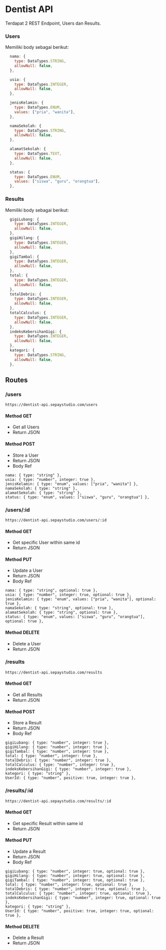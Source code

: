 
# Dentist API

Terdapat 2 REST Endpoint, Users dan Results. 

### Users
Memiliki body sebagai berikut:
```javascript
  nama: {
    type: DataTypes.STRING,
    allowNull: false,
  },

  usia: {
    type: DataTypes.INTEGER,
    allowNull: false,
  },

  jenisKelamin: {
    type: DataTypes.ENUM,
    values: ["pria", "wanita"],
  },

  namaSekolah: {
    type: DataTypes.STRING,
    allowNull: false,
  },

  alamatSekolah: {
    type: DataTypes.TEXT,
    allowNull: false,
  },

  status: {
    type: DataTypes.ENUM,
    values: ["siswa", "guru", "orangtua"],
  },
```

### Results
Memiliki body sebagai berikut:
```javascript
  gigiLubang: {
    type: DataTypes.INTEGER,
    allowNull: false,
  },
  gigiHilang: {
    type: DataTypes.INTEGER,
    allowNull: false,
  },
  gigiTambal: {
    type: DataTypes.INTEGER,
    allowNull: false,
  },
  total: {
    type: DataTypes.INTEGER,
    allowNull: false,
  },
  totalDebris: {
    type: DataTypes.INTEGER,
    allowNull: false,
  },
  totalCalculus: {
    type: DataTypes.INTEGER,
    allowNull: false,
  },
  indeksKebersihanGigi: {
    type: DataTypes.INTEGER,
    allowNull: false,
  },
  kategori: {
    type: DataTypes.STRING,
    allowNull: false,
  },
```
## Routes
### /users
```
https://dentist-api.sepaystudio.com/users

```
####  Method GET
 - Get all Users
 - Return JSON

####  Method POST
 - Store a User
 - Return JSON
 - Body Ref
```
nama: { type: "string" },
usia: { type: "number", integer: true },
jenisKelamin: { type: "enum", values: ["pria", "wanita"] },
namaSekolah: { type: "string" },
alamatSekolah: { type: "string" },
status: { type: "enum", values: ["siswa", "guru", "orangtua"] },
```

### /users/:id
```
https://dentist-api.sepaystudio.com/users/:id

```
####  Method GET
 - Get specific User within same id
 - Return JSON

####  Method PUT
 - Update a User
 - Return JSON
 - Body Ref
```
nama: { type: "string", optional: true },
usia: { type: "number", integer: true, optional: true },
jenisKelamin: { type: "enum", values: ["pria", "wanita"], optional: true },
namaSekolah: { type: "string", optional: true },
alamatSekolah: { type: "string", optional: true },
status: { type: "enum", values: ["siswa", "guru", "orangtua"], optional: true },
```
####  Method DELETE
 - Delete a User
 - Return JSON

### /results
```
https://dentist-api.sepaystudio.com/results

```
####  Method GET
 - Get all Results
 - Return JSON

####  Method POST
 - Store a Result
 - Return JSON
 - Body Ref
```
gigiLubang: { type: "number", integer: true },
gigiHilang: { type: "number", integer: true },
gigiTambal: { type: "number", integer: true },
total: { type: "number", integer: true },
totalDebris: { type: "number", integer: true },
totalCalculus: { type: "number", integer: true },
indeksKebersihanGigi: { type: "number", integer: true },
kategori: { type: "string" },
UserId: { type: "number", positive: true, integer: true },
```

### /results/:id
```
https://dentist-api.sepaystudio.com/results/:id

```
####  Method GET
 - Get specific Result within same id
 - Return JSON

####  Method PUT
 - Update a Result
 - Return JSON
 - Body Ref
```
gigiLubang: { type: "number", integer: true, optional: true },
gigiHilang: { type: "number", integer: true, optional: true },
gigiTambal: { type: "number", integer: true, optional: true },
total: { type: "number", integer: true, optional: true },
totalDebris: { type: "number", integer: true, optional: true },
totalCalculus: { type: "number", integer: true, optional: true },
indeksKebersihanGigi: { type: "number", integer: true, optional: true },
kategori: { type: "string" },
UserId: { type: "number", positive: true, integer: true, optional: true },
```
####  Method DELETE
 - Delete a Result
 - Return JSON
